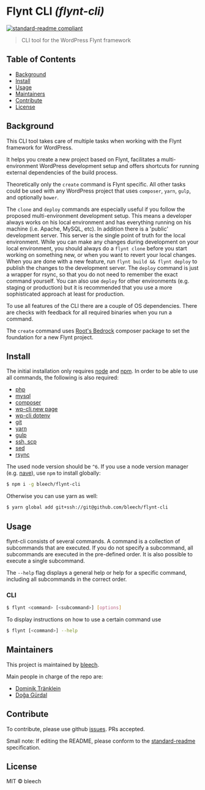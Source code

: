 # Flynt CLI _(flynt-cli)_

[![standard-readme compliant](https://img.shields.io/badge/readme%20style-standard-brightgreen.svg?style=flat-square)](https://github.com/RichardLitt/standard-readme)

> CLI tool for the WordPress Flynt framework

## Table of Contents

- [Background](#background)
- [Install](#install)
- [Usage](#usage)
- [Maintainers](#maintainers)
- [Contribute](#contribute)
- [License](#license)

## Background

This CLI tool takes care of multiple tasks when working with the Flynt framework for WordPress.

It helps you create a new project based on Flynt, facilitates a multi-environment WordPress development setup and offers shortcuts for running external dependencies of the build process.

Theoretically only the `create` command is Flynt specific. All other tasks could be used with any WordPress project that uses `composer`, `yarn`, `gulp`, and optionally `bower`.

The `clone` and `deploy` commands are especially useful if you follow the proposed multi-environment development setup. This means a developer always works on his local environment and has everything running on his machine (i.e. Apache, MySQL, etc). In addition there is a 'public' development server. This server is the single point of truth for the local environment. While you can make any changes during development on your local environment, you should always do a `flynt clone` before you start working on something new, or when you want to revert your local changes. When you are done with a new feature, run `flynt build && flynt deploy` to publish the changes to the development server. The `deploy` command is just a wrapper for rsync, so that you do not need to remember the exact command yourself. You can also use `deploy` for other environments (e.g. staging or production) but it is recommended that you use a more sophisticated approach at least for production.

To use all features of the CLI there are a couple of OS dependencies. There are checks with feedback for all required binaries when you run a command.

The `create` command uses [Root's Bedrock](https://roots.io/bedrock/) composer package to set the foundation for a new Flynt project.

## Install

The initial installation only requires [node](https://nodejs.org) and [npm](https://npmjs.com). In order to be able to use all commands, the following is also required:

- [php](https://secure.php.net/)
- [mysql](https://www.mysql.com/)
- [composer](https://getcomposer.org/)
- [wp-cli](https://wp-cli.org/),[new page](https://make.wordpress.org/cli/)
- [wp-cli dotenv](https://aaemnnost.tv/wp-cli-commands/dotenv/)
- [git](https://git-scm.com/)
- [yarn](https://yarnpkg.com/)
- [gulp](http://gulpjs.com/)
- [ssh, scp](https://www.openssh.com/)
- [sed](https://www.gnu.org/software/sed/)
- [rsync](https://rsync.samba.org/)

The used node version should be `^6`. If you use a node version manager (e.g. [nave](https://github.com/isaacs/nave)), use `npm` to install globally:

```bash
$ npm i -g bleech/flynt-cli
```

Otherwise you can use yarn as well:

```bash
$ yarn global add git+ssh://git@github.com/bleech/flynt-cli
```

## Usage

flynt-cli consists of several commands. A command is a collection of subcommands that are executed. If you do not specify a subcommand, all subcommands are executed in the pre-defined order. It is also possible to execute a single subcommand.

The `--help` flag displays a general help or help for a specific command, including all subcommands in the correct order.

### CLI

```bash
$ flynt <command> [<subcommand>] [options]
```

To display instructions on how to use a certain command use

```bash
$ flynt [<command>] --help
```

## Maintainers

This project is maintained by [bleech](https://github.com/bleech).

Main people in charge of the repo are:

- [Dominik Tränklein](https://github.com/domtra)
- [Doğa Gürdal](https://github.com/Qakulukiam)

## Contribute

To contribute, please use github [issues](https://github.com/bleech/flynt-cli/issues). PRs accepted.

Small note: If editing the README, please conform to the [standard-readme](https://github.com/RichardLitt/standard-readme) specification.

## License

MIT © bleech
